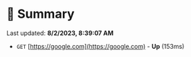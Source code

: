 # 📖 Summary
Last updated: **8/2/2023, 8:39:07 AM**

- `GET` [https://google.com](https://google.com) - **Up** (153ms)
